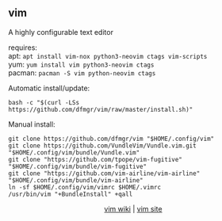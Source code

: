 ## vim  
  
A highly configurable text editor  
  
requires:    
apt: ```apt install vim-nox python3-neovim ctags vim-scripts```  
yum: ```yum install vim python3-neovim ctags```  
pacman: ```pacman -S vim python-neovim ctags```  
  
Automatic install/update:
```
bash -c "$(curl -LSs https://github.com/dfmgr/vim/raw/master/install.sh)"
```
Manual install:
```
git clone https://github.com/dfmgr/vim "$HOME/.config/vim"
git clone https://github.com/VundleVim/Vundle.vim.git "$HOME/.config/vim/bundle/Vundle.vim"
git clone "https://github.com/tpope/vim-fugitive" "$HOME/.config/vim/bundle/vim-fugitive"
git clone "https://github.com/vim-airline/vim-airline" "$HOME/.config/vim/bundle/vim-airline"
ln -sf $HOME/.config/vim/vimrc $HOME/.vimrc
/usr/bin/vim "+BundleInstall" +qall
```
  
  
<p align=center>
  <a href="https://wiki.archlinux.org/index.php/vim" target="_blank">vim wiki</a>  |  
  <a href="https://www.vim.org/" target="_blank">vim site</a>
</p>  
